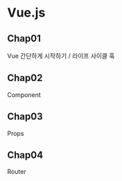 # Vue.js

## Chap01
Vue 간단하게 시작하기 / 라이프 사이클 훅

## Chap02
Component

## Chap03
Props 

## Chap04
Router
